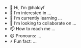 - 👋 Hi, I’m @haloyf
- 👀 I’m interested in ...
- 🌱 I’m currently learning ...
- 💞️ I’m looking to collaborate on ...
- 📫 How to reach me ...
- 😄 Pronouns: ...
- ⚡ Fun fact: ...

<!---
haloyf/haloyf is a ✨ special ✨ repository because its `README.md` (this file) appears on your GitHub profile.
You can click the Preview link to take a look at your changes.
--->
